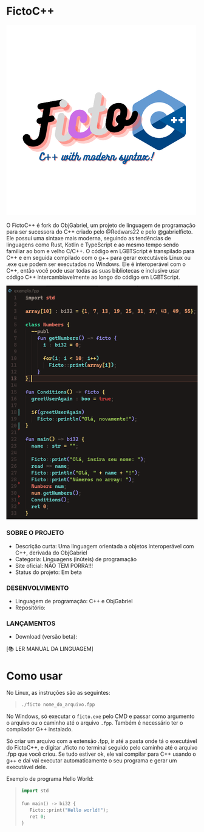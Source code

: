 # FictoC++

<img src="assets/fictoc++.png">

O FictoC++ é fork do ObjGabriel, um projeto de linguagem de programação para ser sucessora do C++ criado pelo @Redwars22 e pelo @gabrielficto. Ele possui uma sintaxe mais moderna, seguindo as tendências de linguagens como Rust, Kotlin e TypeScript e ao mesmo tempo sendo familiar ao bom e velho C/C++. O código em LGBTScript é transpilado para C++ e em seguida compilado com o g++ para gerar executáveis Linux ou .exe que podem ser executados no Windows. Ele é interoperável com o C++, então você pode usar todas as suas bibliotecas e inclusive usar código C++ intercambiavelmente ao longo do código em LGBTScript.

<img src="assets/fictocpp_example.png">

### SOBRE O PROJETO

- Descrição curta: Uma linguagem orientada a objetos interoperável com C++, derivada do ObjGabriel
- Categoria: Linguagens (inúteis) de programação
- Site oficial: NÃO TEM PORRA!!!
- Status do projeto: Em beta

### DESENVOLVIMENTO

- Linguagem de programação: C++ e ObjGabriel
- Repositório:

### LANÇAMENTOS

- Download (versão beta):

[📚️ LER MANUAL DA LINGUAGEM]

# Como usar

No Linux, as instruções são as seguintes:

> ```bash
> ./ficto nome_do_arquivo.fpp
> ```

No Windows, só executar o `ficto.exe` pelo CMD e passar como argumento o arquivo ou o caminho até o arquivo `.fpp`. Também é necessário ter o compilador G++ instalado.

Só criar um arquivo com a extensão .fpp, ir até a pasta onde tá o executável do FictoC++, e digitar ./ficto no terminal seguido pelo caminho até o arquivo .fpp que você criou. Se tudo estiver ok, ele vai compilar para C++ usando o g++ e daí vai executar automaticamente o seu programa e gerar um executável dele.

Exemplo de programa Hello World:

> ```c++
> import std
>
> fun main() -> bi32 {
>    Ficto::print("Hello world!");
>    ret 0;
> }
> ```
